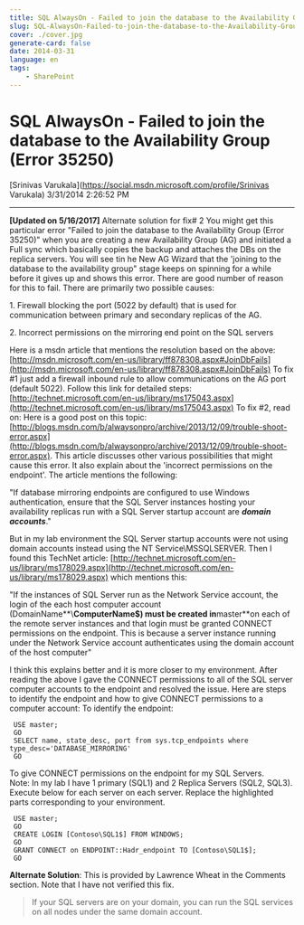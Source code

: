 ```yaml
---
title: SQL AlwaysOn - Failed to join the database to the Availability Group (Error 35250)
slug: SQL-AlwaysOn-Failed-to-join-the-database-to-the-Availability-Group-(Error-35250)
cover: ./cover.jpg
generate-card: false
date: 2014-03-31
language: en
tags:
    - SharePoint
---
```


  

SQL AlwaysOn - Failed to join the database to the Availability Group (Error 35250)
=================================================================================

[Srinivas Varukala](https://social.msdn.microsoft.com/profile/Srinivas Varukala) 3/31/2014 2:26:52 PM

* * *

**\[Updated on 5/16/2017\]** Alternate solution for fix# 2 You might get this particular error "Failed to join the database to the Availability Group (Error 35250)" when you are creating a new Availability Group (AG) and initiated a Full sync which basically copies the backup and attaches the DBs on the replica servers. You will see tin he New AG Wizard that the 'joining to the database to the availability group" stage keeps on spinning for a while before it gives up and shows this error. There are good number of reason for this to fail. There are primarily two possible causes:

1\. Firewall blocking the port (5022 by default) that is used for communication between primary and secondary replicas of the AG.

2\. Incorrect permissions on the mirroring end point on the SQL servers

Here is a msdn article that mentions the resolution based on the above: [http://msdn.microsoft.com/en-us/library/ff878308.aspx#JoinDbFails](http://msdn.microsoft.com/en-us/library/ff878308.aspx#JoinDbFails) To fix #1 just add a firewall inbound rule to allow communications on the AG port (default 5022). Follow this link for detailed steps: [http://technet.microsoft.com/en-us/library/ms175043.aspx](http://technet.microsoft.com/en-us/library/ms175043.aspx) To fix #2, read on: Here is a good post on this topic: [http://blogs.msdn.com/b/alwaysonpro/archive/2013/12/09/trouble-shoot-error.aspx](http://blogs.msdn.com/b/alwaysonpro/archive/2013/12/09/trouble-shoot-error.aspx). This article discusses other various possibilities that might cause this error. It also explain about the 'incorrect permissions on the endpoint'. The article mentions the following:

"If database mirroring endpoints are configured to use Windows authentication, ensure that the SQL Server instances hosting your availability replicas run with a SQL Server startup account are _**domain accounts**_."

But in my lab environment the SQL Server startup accounts were not using domain accounts instead using the NT Service\\MSSQLSERVER. Then I found this TechNet article: [http://technet.microsoft.com/en-us/library/ms178029.aspx](http://technet.microsoft.com/en-us/library/ms178029.aspx) which mentions this:

"If the instances of SQL Server run as the Network Service account, the login of the each host computer account (DomainName**\\**ComputerName$) must be created in**master**on each of the remote server instances and that login must be granted CONNECT permissions on the endpoint. This is because a server instance running under the Network Service account authenticates using the domain account of the host computer"

I think this explains better and it is more closer to my environment. After reading the above I gave the CONNECT permissions to all of the SQL server computer accounts to the endpoint and resolved the issue. Here are steps to identify the endpoint and how to give CONNECT permissions to a computer account: To identify the endpoint:

     USE master;
     GO
     SELECT name, state_desc, port from sys.tcp_endpoints where type_desc='DATABASE_MIRRORING'
     GO

To give CONNECT permissions on the endpoint for my SQL Servers. Note: In my lab I have 1 primary (SQL1) and 2 Replica Servers (SQL2, SQL3). Execute below for each server on each server. Replace the highlighted parts corresponding to your environment.

     USE master;
     GO
     CREATE LOGIN [Contoso\SQL1$] FROM WINDOWS;
     GO
     GRANT CONNECT on ENDPOINT::Hadr_endpoint TO [Contoso\SQL1$];
     GO

**Alternate Solution**: This is provided by Lawrence Wheat in the Comments section. Note that I have not verified this fix.

> If your SQL servers are on your domain, you can run the SQL services on all nodes under the same domain account.